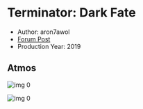 # Terminator: Dark Fate

* Author: aron7awol
* [Forum Post](https://www.avsforum.com/threads/bass-eq-for-filtered-movies.2995212/post-59114146)
* Production Year: 2019

## Atmos

![img 0](https://i.imgur.com/wtV0dDM.jpg)

![img 0](https://i.imgur.com/h1zJmjL.png)

